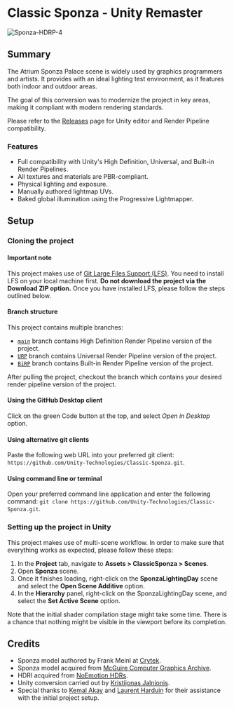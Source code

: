 # Classic Sponza - Unity Remaster

![Sponza-HDRP-4](https://user-images.githubusercontent.com/1553981/194602585-91518cf8-8ee5-486b-946b-991d5bb3148e.jpg)

## Summary

The Atrium Sponza Palace scene is widely used by graphics programmers and artists. It provides with an ideal lighting test environment, as it features both indoor and outdoor areas. 

The goal of this conversion was to modernize the project in key areas, making it compliant with modern rendering standards.

Please refer to the [Releases](https://github.com/Unity-Technologies/Classic-Sponza/releases) page for Unity editor and Render Pipeline compatibility.

### Features

- Full compatibility with Unity's High Definition, Universal, and Built-in Render Pipelines.
- All textures and materials are PBR-compliant.
- Physical lighting and exposure.
- Manually authored lightmap UVs.
- Baked global illumination using the Progressive Lightmapper.

## Setup

### Cloning the project

#### Important note
This project makes use of [Git Large Files Support (LFS)](https://git-lfs.github.com). You need to install LFS on your local machine first. **Do not download the project via the Download ZIP option.** Once you have installed LFS, please follow the steps outlined below.

#### Branch structure

This project contains multiple branches:
* [`main`](https://github.com/Unity-Technologies/Classic-Sponza/tree/main) branch contains High Definition Render Pipeline version of the project.
* [`URP`](https://github.com/Unity-Technologies/Classic-Sponza/tree/URP) branch contains Universal Render Pipeline version of the project.
* [`BiRP`](https://github.com/Unity-Technologies/Classic-Sponza/tree/BiRP) branch contains Built-in Render Pipeline version of the project.

After pulling the project, checkout the branch which contains your desired render pipeline version of the project.

#### Using the GitHub Desktop client
Click on the green Code button at the top, and select *Open in Desktop* option.

#### Using alternative git clients
Paste the following web URL into your preferred git client: `https://github.com/Unity-Technologies/Classic-Sponza.git`.

#### Using command line or terminal
Open your preferred command line application and enter the following command: `git clone https://github.com/Unity-Technologies/Classic-Sponza.git`.

### Setting up the project in Unity
This project makes use of multi-scene workflow. In order to make sure that everything works as expected, please follow these steps:
1. In the **Project** tab, navigate to **Assets > ClassicSponza > Scenes**.
2. Open **Sponza** scene.
3. Once it finishes loading, right-click on the **SponzaLightingDay** scene and select the **Open Scene Additive** option.
4. In the **Hierarchy** panel, right-click on the SponzaLightingDay scene, and select the **Set Active Scene** option.

Note that the initial shader compilation stage might take some time. There is a chance that nothing might be visible in the viewport before its completion.

## Credits

- Sponza model authored by Frank Meinl at [Crytek](https://www.crytek.com/).
- Sponza model acquired from [McGuire Computer Graphics Archive](https://casual-effects.com/data/).
- HDRI acquired from [NoEmotion HDRs](http://noemotionhdrs.net/).
- Unity conversion carried out by [Kristijonas Jalnionis](https://github.com/radishface).
- Special thanks to [Kemal Akay](https://github.com/kemalakay) and [Laurent Harduin](https://github.com/laurenth-personal) for their assistance with the initial project setup.
